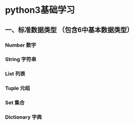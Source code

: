 # python3基础学习
## 一、标准数据类型 （包含6中基本数据类型）
### Number 数字
### String 字符串
### List 列表
### Tuple 元组
### Set 集合
### Dictionary 字典
  
